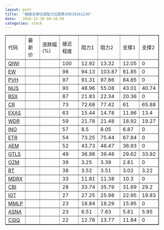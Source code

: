 ```yaml
---
layout: post
title:  "触碰支撑位或阻力位股票分析20161230"
date:   2016-12-30 04:16:59
categories: stock
---
```

<script type="text/javascript">
var stockList = []
stockList.push('gb_qiwi');
stockList.push('gb_ew');
stockList.push('gb_pvh');
stockList.push('gb_nus');
stockList.push('gb_bsx');
stockList.push('gb_cr');
stockList.push('gb_exas');
stockList.push('gb_wdr');
stockList.push('gb_ino');
stockList.push('gb_etr');
stockList.push('gb_aem');
stockList.push('gb_gtls');
stockList.push('gb_ozm');
stockList.push('gb_rt');
stockList.push('gb_mdrx');
stockList.push('gb_cbi');
stockList.push('gb_igt');
stockList.push('gb_mmlp');
stockList.push('gb_asna');
stockList.push('gb_csiq');
</script>
<table border="1">
 <tr>
 <td>代码</td>
 <td>最新价</td>
 <td>涨跌幅(%)</td>
 <td>接近程度</td>
 <td>阻力1</td>
 <td>阻力2</td>
 <td>支撑1</td>
 <td>支撑2</td>
</tr>
  <tr id="qiwi" class="red">
  <td><a href="http://stock.finance.sina.com.cn/usstock/quotes/QIWI.html" target="_blank">QIWI</a></td><td></td><td></td><td>100</td><td>12.92</td><td>13.32</td><td>12.05</td><td>0</td></tr>
  <tr id="ew" class="red">
  <td><a href="http://stock.finance.sina.com.cn/usstock/quotes/EW.html" target="_blank">EW</a></td><td></td><td></td><td>98</td><td>94.13</td><td>103.87</td><td>81.85</td><td>0</td></tr>
  <tr id="pvh" class="red">
  <td><a href="http://stock.finance.sina.com.cn/usstock/quotes/PVH.html" target="_blank">PVH</a></td><td></td><td></td><td>97</td><td>91.31</td><td>97.86</td><td>84.85</td><td>0</td></tr>
  <tr id="nus" class="red">
  <td><a href="http://stock.finance.sina.com.cn/usstock/quotes/NUS.html" target="_blank">NUS</a></td><td></td><td></td><td>90</td><td>48.96</td><td>55.08</td><td>43.01</td><td>40.74</td></tr>
  <tr id="bsx" class="red">
  <td><a href="http://stock.finance.sina.com.cn/usstock/quotes/BSX.html" target="_blank">BSX</a></td><td></td><td></td><td>87</td><td>21.83</td><td>22.34</td><td>20.36</td><td>0</td></tr>
  <tr id="cr" class="red">
  <td><a href="http://stock.finance.sina.com.cn/usstock/quotes/CR.html" target="_blank">CR</a></td><td></td><td></td><td>73</td><td>72.68</td><td>77.42</td><td>61</td><td>65.88</td></tr>
  <tr id="exas" class="green">
  <td><a href="http://stock.finance.sina.com.cn/usstock/quotes/EXAS.html" target="_blank">EXAS</a></td><td></td><td></td><td>63</td><td>15.44</td><td>14.78</td><td>11.96</td><td>13.4</td></tr>
  <tr id="wdr" class="green">
  <td><a href="http://stock.finance.sina.com.cn/usstock/quotes/WDR.html" target="_blank">WDR</a></td><td></td><td></td><td>59</td><td>21.78</td><td>21.48</td><td>18.92</td><td>19.27</td></tr>
  <tr id="ino" class="green">
  <td><a href="http://stock.finance.sina.com.cn/usstock/quotes/INO.html" target="_blank">INO</a></td><td></td><td></td><td>57</td><td>8.5</td><td>8.05</td><td>6.87</td><td>0</td></tr>
  <tr id="etr" class="green">
  <td><a href="http://stock.finance.sina.com.cn/usstock/quotes/ETR.html" target="_blank">ETR</a></td><td></td><td></td><td>54</td><td>73.25</td><td>75.44</td><td>67.84</td><td>0</td></tr>
  <tr id="aem" class="red">
  <td><a href="http://stock.finance.sina.com.cn/usstock/quotes/AEM.html" target="_blank">AEM</a></td><td></td><td></td><td>52</td><td>43.73</td><td>48.47</td><td>36.93</td><td>0</td></tr>
  <tr id="gtls" class="red">
  <td><a href="http://stock.finance.sina.com.cn/usstock/quotes/GTLS.html" target="_blank">GTLS</a></td><td></td><td></td><td>49</td><td>36.98</td><td>39.48</td><td>29.62</td><td>33.92</td></tr>
  <tr id="ozm" class="green">
  <td><a href="http://stock.finance.sina.com.cn/usstock/quotes/OZM.html" target="_blank">OZM</a></td><td></td><td></td><td>39</td><td>3.25</td><td>3.39</td><td>2.81</td><td>0</td></tr>
  <tr id="rt" class="green">
  <td><a href="http://stock.finance.sina.com.cn/usstock/quotes/RT.html" target="_blank">RT</a></td><td></td><td></td><td>38</td><td>3.52</td><td>3.51</td><td>3.02</td><td>3.22</td></tr>
  <tr id="mdrx" class="green">
  <td><a href="http://stock.finance.sina.com.cn/usstock/quotes/MDRX.html" target="_blank">MDRX</a></td><td></td><td></td><td>33</td><td>11.81</td><td>11.38</td><td>10.3</td><td>0</td></tr>
  <tr id="cbi" class="green">
  <td><a href="http://stock.finance.sina.com.cn/usstock/quotes/CBI.html" target="_blank">CBI</a></td><td></td><td></td><td>28</td><td>33.74</td><td>35.79</td><td>31.69</td><td>29.2</td></tr>
  <tr id="igt" class="red">
  <td><a href="http://stock.finance.sina.com.cn/usstock/quotes/IGT.html" target="_blank">IGT</a></td><td></td><td></td><td>27</td><td>27.25</td><td>25.98</td><td>22.95</td><td>19.83</td></tr>
  <tr id="mmlp" class="red">
  <td><a href="http://stock.finance.sina.com.cn/usstock/quotes/MMLP.html" target="_blank">MMLP</a></td><td></td><td></td><td>23</td><td>18.84</td><td>18.29</td><td>15.95</td><td>0</td></tr>
  <tr id="asna" class="red">
  <td><a href="http://stock.finance.sina.com.cn/usstock/quotes/ASNA.html" target="_blank">ASNA</a></td><td></td><td></td><td>23</td><td>6.51</td><td>7.63</td><td>5.81</td><td>5.95</td></tr>
  <tr id="csiq" class="red">
  <td><a href="http://stock.finance.sina.com.cn/usstock/quotes/CSIQ.html" target="_blank">CSIQ</a></td><td></td><td></td><td>22</td><td>12.78</td><td>13.77</td><td>11.84</td><td>0</td></tr>
</table>
